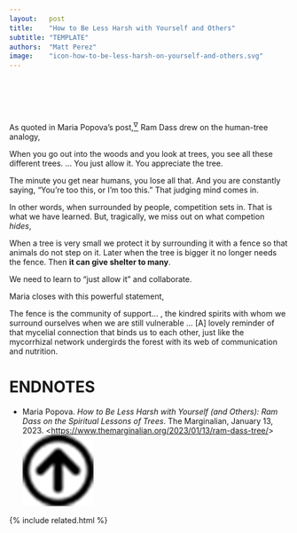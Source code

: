 ```yaml
---
layout:   post
title:    "How to Be Less Harsh with Yourself and Others"
subtitle: "TEMPLATE"
authors:  "Matt Perez"
image:    "icon-how-to-be-less-harsh-on-yourself-and-others.svg"
---
```


<div style="display:none;">
 <p>Human competition is natural but not our nature.</p>
</div>

<h1>&nbsp;</h1>
 <p>As quoted in Maria Popova&rsquo;s post,<a href="#en01"><sup id="bm01">&nabla;&hairsp;</sup></a> Ram Dass drew on the human-tree analogy,</p>
  <div class="_citation">
   <p>When you go out into the woods and you look at trees, you see all these different trees. &hellip; You just allow it. You appreciate the tree.</p>
   <p>The minute you get near humans, you lose all that. And you are constantly saying, “You’re too this, or I’m too this.” That judging mind comes in.</p>
  </div>
 <p>In other words, when surrounded by people, competition sets in. That is what we have learned. But, tragically, we miss out on what competion <em>hides</em>,</p>
  <div class="_citation">
   <p>When a tree is very small we protect it by surrounding it with a fence so that animals do not step on it. Later when the tree is bigger it no longer needs the fence. Then <strong>it can give shelter to many</strong>.</p>
  </div>
 <p>We need to learn to &ldquo;just allow it&rdquo; and collaborate.</p>
 <p>Maria closes with this powerful statement,</p>
  <div class="_citation">
   <p>The fence is the community of support&hellip; , the kindred spirits with whom we surround ourselves when we are still vulnerable &hellip; [A] lovely reminder of that mycelial connection that binds us to each other, just like the mycorrhizal network undergirds the forest with its web of communication and nutrition.</p>
  </div>

<h1 class="_section">ENDNOTES</h1>
 <ul>
  <li id="en01">
   <p class="_list-item">
    Maria Popova.
    <em>How to Be Less Harsh with Yourself (and Others): Ram Dass on the Spiritual Lessons of Trees</em>.
    The Marginalian, January 13, 2023.
    &lt;<a href="https://www.themarginalian.org/2023/01/13/ram-dass-tree/" target="_blank">https://www.themarginalian.org/2023/01/13/ram-dass-tree/</a>&gt;
    <a class="_uparrow" href="#bm01"><img src="/assets/img/arrow-up-icon.png"></a>
   </p>
  </li>
 </ul>

{% include related.html %}
